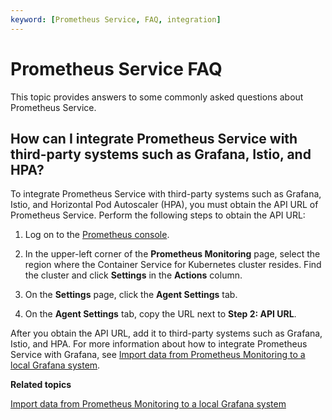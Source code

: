 ```yaml
---
keyword: [Prometheus Service, FAQ, integration]
---
```


# Prometheus Service FAQ

This topic provides answers to some commonly asked questions about Prometheus Service.

## How can I integrate Prometheus Service with third-party systems such as Grafana, Istio, and HPA?

To integrate Prometheus Service with third-party systems such as Grafana, Istio, and Horizontal Pod Autoscaler \(HPA\), you must obtain the API URL of Prometheus Service. Perform the following steps to obtain the API URL:

1.  Log on to the [Prometheus console](https://prometheus.console.aliyun.com/#/home).

2.  In the upper-left corner of the **Prometheus Monitoring** page, select the region where the Container Service for Kubernetes cluster resides. Find the cluster and click **Settings** in the **Actions** column.

3.  On the **Settings** page, click the **Agent Settings** tab.

4.  On the **Agent Settings** tab, copy the URL next to **Step 2: API URL**.


After you obtain the API URL, add it to third-party systems such as Grafana, Istio, and HPA. For more information about how to integrate Prometheus Service with Grafana, see [Import data from Prometheus Monitoring to a local Grafana system]().

**Related topics**  


[Import data from Prometheus Monitoring to a local Grafana system]()

